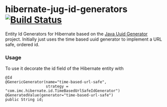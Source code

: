 # hibernate-jug-id-generators [![Build Status](https://travis-ci.org/civascu/hibernate-jug-id-generators.svg?branch=master)](https://travis-ci.org/civascu/hibernate-jug-id-generators)
Entity Id Generators for Hibernate based on the [Java Uuid Generator](https://github.com/cowtowncoder/java-uuid-generator) project. Initially just uses the time based uuid generator to implement a URL safe, ordered id.
### Usage
To use it decorate the id field of the Hibernate entity with
```
@Id
@GenericGenerator(name="time-based-url-safe", 
                  strategy = "com.imc.hibernate.id.TimeBasedUrlSafeIdGenerator")
@GeneratedValue(generator="time-based-url-safe")
public String id;
```

